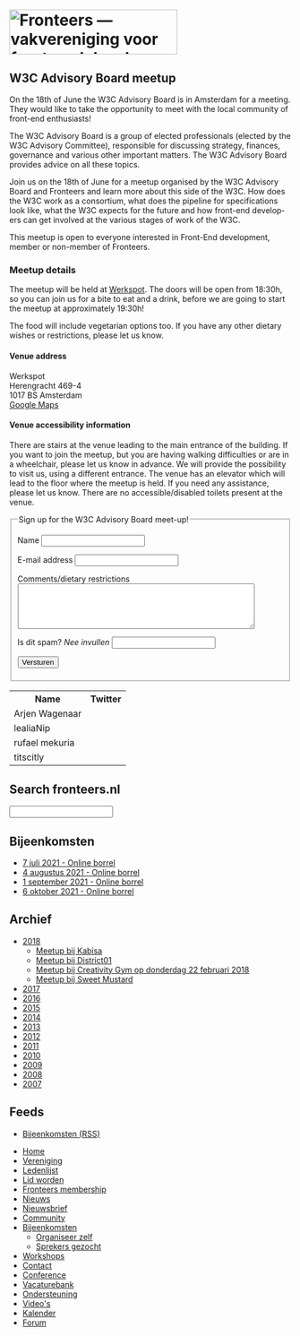 <!DOCTYPE html>
<html lang="nl">
 <head>
  <meta charset="utf-8">
  <title>W3C Advisory Board meetup · Fronteers</title>
  <meta name="viewport" content="width=device-width,initial-scale=1">
  <link rel="stylesheet" href="/_css/fronteers.css?v=2019">
  <link rel="icon" href="/favicon.ico">
  <link rel="alternate" type="application/rss+xml" href="http://feeds.feedburner.com/FronteersWeblog" title="Fronteers weblog">
  <link rel="alternate" type="application/rss+xml" href="http://feeds.feedburner.com/FronteersWeblogLaatsteReacties" title="Fronteers weblog: laatste reacties">
  <link rel="alternate" type="application/rss+xml" href="http://feeds.feedburner.com/FronteersBijeenkomsten" title="Fronteers bijeenkomsten">
  <link rel="alternate" type="application/rss+xml" href="http://feeds.feedburner.com/FronteersVacaturebank" title="Fronteers vacaturebank">
  <link rel="alternate" type="application/rss+xml" href="http://feeds.feedburner.com/FronteersWorkshops" title="Fronteers workshops">
  <link rel="alternate" type="application/rss+xml" href="http://feeds.feedburner.com/FronteersCongres" title="Fronteers conference">
  <link rel="shortlink" href="http://frnt.rs/p2292">
 </head>
 <body id="fronteers-nl">
  <div id="container">
   <div id="main">
    <h1><a href="/"><img src="/_img/badges/fronteers-logo-300dpi.png" width="300" height="80" alt="Fronteers — vakvereniging voor front-end developers"></a></h1>
    <div class="section" lang="en">
     <h2>W3C Advisory Board meetup</h2>
     <p>On the 18th of June the W3C Advisory Board is in Amsterdam for a meeting. They would like to take the opportunity to meet with the local community of front-end enthusiasts!</p>
     <p>The W3C Advisory Board is a group of elected professionals (elected by the W3C Advisory Committee), responsible for discussing strategy, finances, governance and various other important matters. The W3C Advisory Board provides advice on all these topics.</p>
     <p>Join us on the 18th of June for a meetup organised by the W3C Advisory Board and Fronteers and learn more about this side of the W3C. How does the W3C work as a consortium, what does the pipeline for specifications look like, what the W3C expects for the future and how front-end developers can get involved at the various stages of work of the W3C.</p>
     <p>This meetup is open to everyone interested in Front-End development, member or non-member of Fronteers.</p>
     <h3>Meetup details</h3>
     <p>The meetup will be held at <a href="https://www.werkspot.nl/">Werkspot</a>. The doors will be open from 18:30h, so you can join us for a bite to eat and a drink, before we are going to start the meetup at approximately 19:30h!</p>
     <p>The food will include vegetarian options too. If you have any other dietary wishes or restrictions, please let us know.</p>
     <h4>Venue address</h4>
     <p>Werkspot<br>Herengracht 469-4<br>1017 BS Amsterdam<br><a href="https://goo.gl/maps/oEPoaPiF11aDYVtP6">Google Maps</a></p>
     <h4>Venue accessibility information</h4>
     <p>There are stairs at the venue leading to the main entrance of the building. If you want to join the meetup, but you are having walking difficulties or are in a wheelchair, please let us know in advance. We will provide the possibility to visit us, using a different entrance. The venue has an elevator which will lead to the floor where the meetup is held. If you need any assistance, please let us know. There are no accessible/disabled toilets present at the venue.</p>
     <form action="/bijeenkomsten/2019/w3c-advisory-board-meetup.md#formulier-1" method="post" id="formulier-1" class="generated">
      <fieldset>
       <legend>Sign up for the W3C Advisory Board meet-up!</legend>
       <p class="form-element">
        <label for="form-1-input-0" class="form-label">Name</label>
        <input type="text" name="Name" id="form-1-input-0" class="text">
       </p>
       <p class="form-element">
        <label for="form-1-input-1" class="form-label">E-mail address</label>
        <input type="email" name="E-mail_address" id="form-1-input-1" class="text">
       </p>
       <p class="form-element">
        <label for="form-1-input-2" class="form-label">Comments/dietary restrictions</label>
        <textarea name="Comments_dietary_restrictions" id="form-1-input-2" cols="50" rows="5" class="small"></textarea>
       </p>
       <p class="form-element">
        <label for="form-1-spam-check" class="form-label">Is dit spam? <em>Nee invullen</em></label>
        <input type="text" name="spam-check" id="form-1-spam-check" class="form-input text spam-check" data-decorator="prevent-spam">
       </p>
       <p class="submit">
        <input type="hidden" name="frm" value="1">
        <input type="hidden" name="hsh" value="50ec1abed7a5ef5751ec61b435a3f008">
        <input type="hidden" name="ref" value="">
        <input type="submit" name="submitted" value="Versturen" class="submit form-submit">
       </p>
      </fieldset>
     </form>
     <table>
      <tr>
       <th>Name</th>
       <th>Twitter</th>
      </tr>
      <tr class="odd">
       <td>Arjen Wagenaar</td>
       <td></td>
      </tr>
      <tr>
       <td>lealiaNip</td>
       <td></td>
      </tr>
      <tr class="odd">
       <td>rufael mekuria</td>
       <td></td>
      </tr>
      <tr>
       <td>titscitly</td>
       <td></td>
      </tr>
     </table>
    </div>
   </div>
   <div id="submenu">
    <div>
     <form method="get" action="//www.google.com/search" lang="en">
      <h2><label for="q">Search fronteers.nl</label></h2>
      <p>
       <input name="q" id="q" type="search">
       <input type="hidden" name="sitesearch" value="fronteers.nl">
       <input type="hidden" name="ie" value="UTF-8">
       <input type="hidden" name="oe" value="UTF-8">
       <input type="hidden" name="hl" value="en">
      </p>
     </form>
    </div>
    <div>
     <h2>Bijeenkomsten</h2>
     <ul>
      <li><a href="https://fronteers.nl/bijeenkomsten/2020/online-informele-borrel">7 juli 2021 - Online borrel</a></li>
      <li><a href="https://fronteers.nl/bijeenkomsten/2020/online-informele-borrel">4 augustus 2021 - Online borrel</a></li>
      <li><a href="https://fronteers.nl/bijeenkomsten/2020/online-informele-borrel">1 september 2021 - Online borrel</a></li>
      <li><a href="https://fronteers.nl/bijeenkomsten/2020/online-informele-borrel">6 oktober 2021 - Online borrel</a></li>
     </ul>
     <p></p>
    </div>
    <div id="meetings">
     <h2>Archief</h2>
     <ul>
      <li><a href="/bijeenkomsten/2018" title="Bijeenkomsten in 2018">2018</a>
       <ul>
        <li><a href="/bijeenkomsten/2018/meetup-januari-kabisa">Meetup bij Kabisa</a></li>
        <li><a href="/bijeenkomsten/2018/meetup-bij-district01" title="Meetup bij District01 op donderdag 25 januari 2018">Meetup bij District01</a></li>
        <li><a href="/bijeenkomsten/2018/meetup-bij-creativity-gym">Meetup bij Creativity Gym op donderdag 22 februari 2018</a></li>
        <li><a href="/bijeenkomsten/2018/meetup-bij-sweet-mustard">Meetup bij Sweet Mustard</a></li>
       </ul>
      </li>
      <li><a href="/bijeenkomsten/2017" title="Bijeenkomsten in 2017">2017</a></li>
      <li><a href="/bijeenkomsten/2016" title="Bijeenkomsten in 2016">2016</a></li>
      <li><a href="/bijeenkomsten/2015" title="Bijeenkomsten in 2015">2015</a></li>
      <li><a href="/bijeenkomsten/2014" title="Bijeenkomsten in 2014">2014</a></li>
      <li><a href="/bijeenkomsten/2013" title="Bijeenkomsten in 2013">2013</a></li>
      <li><a href="/bijeenkomsten/2012" title="Bijeenkomsten in 2012">2012</a></li>
      <li><a href="/bijeenkomsten/2011" title="Bijeenkomsten in 2011">2011</a></li>
      <li><a href="/bijeenkomsten/2010" title="Bijeenkomsten in 2010">2010</a></li>
      <li><a href="/bijeenkomsten/2009" title="Bijeenkomsten in 2009">2009</a></li>
      <li><a href="/bijeenkomsten/2008" title="Bijeenkomsten in 2008">2008</a></li>
      <li><a href="/bijeenkomsten/2007" title="Bijeenkomsten in 2007">2007</a></li>
     </ul>
    </div>
    <div id="feeds">
     <h2 lang="en">Feeds</h2>
     <ul>
      <li><a href="https://feeds.feedburner.com/FronteersBijeenkomsten" type="application/rss+xml">Bijeenkomsten (<abbr>RSS</abbr>)</a></li>
     </ul>
    </div>
   </div>
   <ul id="menu">
    <li id="menu-home"><a href="/">Home</a></li>
    <li id="menu-vereniging"><a href="/vereniging">Vereniging</a></li>
    <li id="menu-leden"><a href="/leden">Ledenlijst</a></li>
    <li id="menu-inschrijven"><a href="/inschrijven">Lid worden</a></li>
    <li id="menu-sign-up"><a href="/sign-up">Fronteers membership</a></li>
    <li id="menu-blog"><a href="/blog">Nieuws</a></li>
    <li id="menu-nieuwsbrief"><a href="/nieuwsbrief">Nieuwsbrief</a></li>
    <li id="menu-community"><a href="/community">Community</a></li>
    <li id="menu-bijeenkomsten" class="current has-submenu"><a href="/bijeenkomsten" class="current">Bijeenkomsten</a>
     <ul>
      <li><a href="/bijeenkomsten/organiseren">Organiseer zelf</a></li>
      <li><a href="/bijeenkomsten/aanmelden-spreker">Sprekers gezocht</a></li>
     </ul>
    </li>
    <li id="menu-workshops"><a href="/workshops">Workshops</a></li>
    <li id="menu-contact"><a href="/contact">Contact</a></li>
    <li id="menu-congres"><a href="/congres">Conference</a></li>
    <li id="menu-vacaturebank"><a href="/vacaturebank">Vacaturebank</a></li>
    <li id="menu-communityondersteuning"><a href="/communityondersteuning">Ondersteuning</a></li>
    <li id="menu-videos"><a href="/videos">Video's</a></li>
    <li id="menu-kalender"><a href="/kalender">Kalender</a></li>
    <li id="menu-forum"><a href="https://forum.fronteers.nl/">Forum</a></li>
   </ul>
  </div>
  <script>
   (function() {
    "use strict";
    var i, j, tellCSS;
    var antiSpamElements = document.querySelectorAll && document.querySelectorAll('.spam-check');
    if (antiSpamElements) {
     for (i = 0; i < antiSpamElements.length; i++) {
      antiSpamElements[i].value = 'Nee';
      antiSpamElements[i].parentNode.style.display = 'none';
     }
    }
    var lis = document.querySelectorAll && document.querySelectorAll('li.current');
    if (lis) {
     var markers = [];
     for (i = 0; i < lis.length; i++) {
      var li = lis[i], ul = li.parentNode, top = li.offsetTop;
      if (ul.parentNode.tagName.toLowerCase() == 'li') {
       ul = ul.parentNode.parentNode;
      }
      var marker = document.createElement('li'), as = ul.querySelectorAll('a'), a;
      markers.push({
       top: top,
       marker: marker,
       mark: function(element) {
        this.marker.style.webkitTransform = this.marker.style.mozTransform = this.marker.style.msTransform = this.marker.style.transform = 'translateY(' + (element.offsetTop - this.top) + 'px)';
       },
       unmark: function() {
        this.marker.style.webkitTransform = this.marker.style.mozTransform = this.marker.style.msTransform = this.marker.style.transform = 'translateY(0)';
       }
      });
      for (j = 0; j < as.length; j++) {
       a = as[j];
       a.setAttribute('marker', i);
       a.onmouseover = a.onfocus = function() {
        markers[this.getAttribute('marker')].mark(this.parentNode);
       };
       a.onmouseout = a.onblur = function() {
        markers[this.getAttribute('marker')].unmark();
       };
       a.onclick = function() {
        markers[this.getAttribute('marker')].unmark = function(){};
       }
      }
      marker.innerHTML = '<span>​</span>';
      marker.className = 'mark';
      marker.style.top = top + 'px';
      ul.appendChild(marker);
     }
     tellCSS = true;
    }
    if (tellCSS) {
     document.documentElement.className = 'js-enabled';
    }
   })();
  </script>
 </body>
</html>
